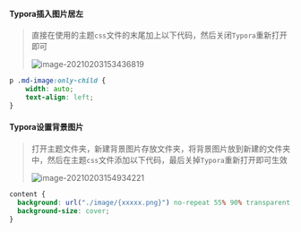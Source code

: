#### Typora插入图片居左

>   直接在使用的主题`css`文件的末尾加上以下代码，然后关闭`Typora`重新打开即可
>
>   ![image-20210203153436819](https://typroa12138.oss-cn-hangzhou.aliyuncs.com/image/2021/02/2021020315343636.png)

```css
p .md-image:only-child {
    width: auto;
    text-align: left;
}
```



#### Typora设置背景图片

>   打开主题文件夹，新建背景图片存放文件夹，将背景图片放到新建的文件夹中，然后在主题`css`文件添加以下代码，最后关掉`Typora`重新打开即可生效
>
>   ![image-20210203154934221](https://typroa12138.oss-cn-hangzhou.aliyuncs.com/image/2021/02/2021020315493434.png)

```css
content {
  background: url("./image/{xxxxx.png}") no-repeat 55% 90% transparent;
  background-size: cover;
}
```
